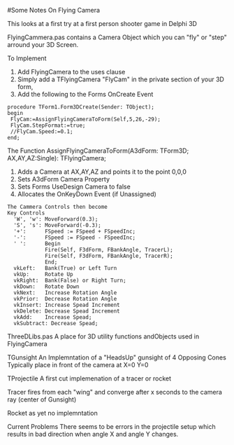 #Some Notes On Flying Camera


This looks at a first try at a first person shooter game in Delphi 3D

FlyingCammera.pas
contains a Camera Object which you can "fly" or
"step" arround your 3D Screen.

To Implement
 1.  Add  FlyingCamera to the uses clause
 2.  Simply add a TFlyingCamera "FlyCam" in the private section of your 3D form,
 3.  Add the following to the Forms OnCreate Event

```Delphi
procedure TForm1.Form3DCreate(Sender: TObject);
begin
 FlyCam:=AssignFlyingCameraToForm(Self,5,26,-29);
 FlyCam.StepFormat:=true;
 //FlyCam.Speed:=0.1;
end;
```

The Function
AssignFlyingCameraToForm(A3dForm: TForm3D; AX,AY,AZ:Single): TFlyingCamera;
1. Adds a Camera at AX,AY,AZ and points it to the point 0,0,0
2. Sets A3dForm Camera Property
3. Sets Forms UseDesign Camera  to false
4. Allocates the OnKeyDown Event (if Unassigned)

```
The Cammera Controls then become
Key Controls
  'W', 'w': MoveForward(0.3);
  'S', 's': MoveForward(-0.3);
  '+':      FSpeed := FSpeed + FSpeedInc;
  '-':      FSpeed := FSpeed - FSpeedInc;
  ' ':      Begin
            Fire(Self, F3dForm, FBankAngle, TracerL);
            Fire(Self, F3dForm, FBankAngle, TracerR);
            End;
  vkLeft:   Bank(True) or Left Turn
  vkUp:     Rotate Up
  vkRight:  Bank(False) or Right Turn;
  vkDown:   Rotate Down
  vkNext:   Increase Rotation Angle
  vkPrior:  Decrease Rotation Angle
  vkInsert: Increase Spead Increment
  vkDelete: Decrease Spead Increment
  vkAdd:    Increase Spead;
  vkSubtract: Decrease Spead;
```


ThreeDLibs.pas
A place for 3D utility functions andObjects used in FlyingCamera



TGunsight
An Implemntation of a "HeadsUp" gunsight of 4 Opposing Cones
Typically place in front of the camera at X=0 Y=0


TProjectile
A first cut implemenation of a tracer or rocket

Tracer fires from each "wing" and converge after x seconds to
the camera ray (center of Gunsight)

Rocket as yet no implemntation



Current Problems
There seems to be errors in the projectile setup which results in bad direction
when angle X and angle Y changes.


